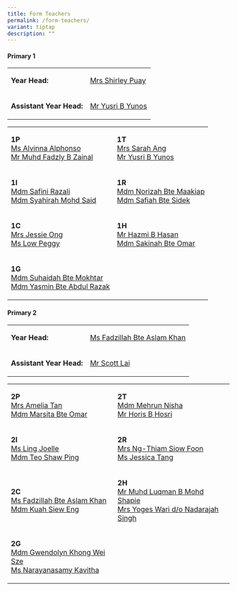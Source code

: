 ```yaml
---
title: Form Teachers
permalink: /form-teachers/
variant: tiptap
description: ""
---
```

<h4><strong>Primary 1</strong></h4>
<table style="minWidth: 50px">
<colgroup>
<col>
<col>
</colgroup>
<tbody>
<tr>
<td rowspan="1" colspan="1">
<p><strong>Year Head:</strong>
</p>
</td>
<td rowspan="1" colspan="1">
<p><a href="shirley.lee@gsps.edu.sg" rel="noopener nofollow" target="_blank">Mrs Shirley Puay</a>
</p>
</td>
</tr>
<tr>
<td rowspan="1" colspan="1">
<p><strong>Assistant Year Head:</strong>
</p>
</td>
<td rowspan="1" colspan="1">
<p><a href="yusri@gsps.edu.sg" rel="noopener nofollow" target="_blank">Mr Yusri B Yunos</a>
</p>
</td>
</tr>
</tbody>
</table>
<table style="minWidth: 50px">
<colgroup>
<col>
<col>
</colgroup>
<tbody>
<tr>
<td rowspan="1" colspan="1">
<p><strong>1P</strong>
<br><a href="alvinna@gsps.edu.sg" rel="noopener nofollow" target="_blank">Ms Alvinna Alphonso</a>
<br><a href="fadzly.zainal@gsps.edu.sg" rel="noopener nofollow" target="_blank">Mr Muhd Fadzly B Zainal</a>
</p>
<p></p>
</td>
<td rowspan="1" colspan="1">
<p><strong>1T</strong>
<br><a href="sarah.goh@gsps.edu.sg" rel="noopener nofollow" target="_blank">Mrs Sarah Ang</a>
<br><a href="yusri@gsps.edu.sg" rel="noopener nofollow" target="_blank">Mr Yusri B Yunos</a>
</p>
</td>
</tr>
<tr>
<td rowspan="1" colspan="1">
<p><strong>1I</strong>
<br><a href="safini.razali@gsps.edu.sg" rel="noopener nofollow" target="_blank">Mdm Safini Razali</a>
<br><a href="syahirah.ms@gsps.edu.sg" rel="noopener nofollow" target="_blank">Mdm Syahirah Mohd Said</a>
</p>
</td>
<td rowspan="1" colspan="1">
<p><strong>1R</strong>
<br><a href="norizah.maakiap@gsps.edu.sg" rel="noopener nofollow" target="_blank">Mdm Norizah Bte Maakiap</a>
<br><a href="safiah.sidek@gsps.edu.sg" rel="noopener nofollow" target="_blank">Mdm Safiah Bte Sidek</a>
</p>
</td>
</tr>
<tr>
<td rowspan="1" colspan="1">
<p><strong>1C</strong>
<br><a href="jessie.ho@gsps.edu.sg" rel="noopener nofollow" target="_blank">Mrs Jessie Ong</a>
<br><a href="peggy.low@gsps.edu.sg" rel="noopener nofollow" target="_blank">Ms Low Peggy</a>
</p>
</td>
<td rowspan="1" colspan="1">
<p><strong>1H</strong>
<br><a href="hazmi.hasan@gsps.edu.sg" rel="noopener nofollow" target="_blank">Mr Hazmi B Hasan</a>
<br><a href="sakinah.omar@gsps.edu.sg" rel="noopener nofollow" target="_blank">Mdm Sakinah Bte Omar</a>
</p>
</td>
</tr>
<tr>
<td rowspan="1" colspan="1">
<p><strong>1G</strong>
<br><a href="suhaidah.mokhtar@gsps.edu.sg" rel="noopener nofollow" target="_blank">Mdm Suhaidah Bte Mokhtar</a>
<br><a href="yasmin.abdul.razak@gsps.edu.sg" rel="noopener nofollow" target="_blank">Mdm Yasmin Bte Abdul Razak</a>
</p>
</td>
<td rowspan="1" colspan="1">
<p></p>
</td>
</tr>
</tbody>
</table>
<p></p>
<h4><strong>Primary 2</strong></h4>
<table style="minWidth: 50px">
<colgroup>
<col>
<col>
</colgroup>
<tbody>
<tr>
<td rowspan="1" colspan="1">
<p><strong>Year Head:</strong>
</p>
</td>
<td rowspan="1" colspan="1">
<p><a href="fadzillah.khan@gsps.edu.sg" rel="noopener nofollow" target="_blank">Ms Fadzillah Bte Aslam Khan</a>
</p>
</td>
</tr>
<tr>
<td rowspan="1" colspan="1">
<p><strong>Assistant Year Head:</strong>
</p>
</td>
<td rowspan="1" colspan="1">
<p><a href="scott.lai@gsps.edu.sg" rel="noopener nofollow" target="_blank">Mr Scott Lai</a>
</p>
</td>
</tr>
</tbody>
</table>
<table style="minWidth: 50px">
<colgroup>
<col>
<col>
</colgroup>
<tbody>
<tr>
<td rowspan="1" colspan="1">
<p><strong>2P</strong>
<br><a href="amelia.tan@gsps.edu.sg" rel="noopener nofollow" target="_blank">Mrs Amelia Tan</a>
<br><a href="marsita.omar@gsps.edu.sg" rel="noopener nofollow" target="_blank">Mdm Marsita Bte Omar</a>
</p>
<p></p>
</td>
<td rowspan="1" colspan="1">
<p><strong>2T</strong>
<br><a href="mehrun.nisha@gsps.edu.sg" rel="noopener nofollow" target="_blank"> Mdm Mehrun Nisha</a>
<br><a href="horis@gsps.edu.sg" rel="noopener nofollow" target="_blank">Mr Horis B Hosri</a>
</p>
</td>
</tr>
<tr>
<td rowspan="1" colspan="1">
<p><strong>2I</strong>
<br><a href="ling.joelle@gsps.edu.sg" rel="noopener nofollow" target="_blank">Ms Ling Joelle</a>
<br><a href="teo.shaw.ping@gsps.edu.sg" rel="noopener nofollow" target="_blank">Mdm Teo Shaw Ping</a>
</p>
</td>
<td rowspan="1" colspan="1">
<p><strong>2R</strong>
<br><a href="thiam.siow.foon@gsps.edu.sg" rel="noopener nofollow" target="_blank">Mrs Ng-Thiam Siow Foon</a>
<br><a href="jessica.tang@gsps.edu.sg" rel="noopener nofollow" target="_blank">Ms Jessica Tang</a>
</p>
</td>
</tr>
<tr>
<td rowspan="1" colspan="1">
<p><strong>2C</strong>
<br><a href="fadzillah.khan@gsps.edu.sg" rel="noopener nofollow" target="_blank">Ms Fadzillah Bte Aslam Khan</a>
<br><a href="kuah.siew.eng@gsps.edu.sg" rel="noopener nofollow" target="_blank">Mdm Kuah Siew Eng</a>
</p>
</td>
<td rowspan="1" colspan="1">
<p><strong>2H</strong>
<br><a href="muhammad.luqman.bms@gsps.edu.sg" rel="noopener nofollow" target="_blank">Mr Muhd Luqman B Mohd Shapie</a>
<br><a href="yoges.singh@gsps.edu.sg" rel="noopener nofollow" target="_blank">Mrs Yoges Wari d/o Nadarajah Singh</a>
</p>
</td>
</tr>
<tr>
<td rowspan="1" colspan="1">
<p><strong>2G</strong>
<br><a href="gwendolyn.faith.khong@gsps.edu.sg" rel="noopener nofollow" target="_blank">Mdm Gwendolyn Khong Wei Sze</a>
<br><a href="kavitha@gsps.edu.sg" rel="noopener nofollow" target="_blank">Ms Narayanasamy Kavitha</a>
</p>
</td>
<td rowspan="1" colspan="1">
<p></p>
</td>
</tr>
</tbody>
</table>
<p></p>